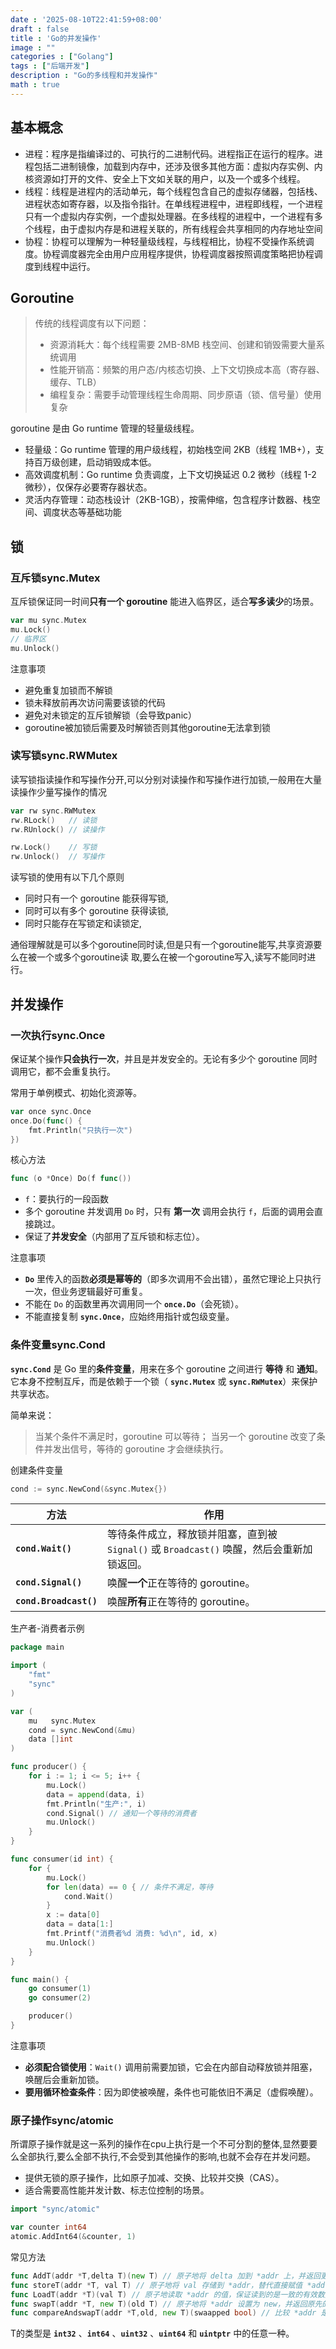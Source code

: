 ```yaml
---
date : '2025-08-10T22:41:59+08:00'
draft : false
title : 'Go的并发操作'
image : ""
categories : ["Golang"]
tags : ["后端开发"]
description : "Go的多线程和并发操作"
math : true
---
```

## 基本概念

- 进程：程序是指编译过的、可执行的二进制代码。进程指正在运行的程序。进程包括二进制镜像，加载到内存中，还涉及很多其他方面：虚拟内存实例、内核资源如打开的文件、安全上下文如关联的用户，以及一个或多个线程。
- 线程：线程是进程内的活动单元，每个线程包含自己的虚拟存储器，包括栈、进程状态如寄存器，以及指令指针。在单线程进程中，进程即线程，一个进程只有一个虚拟内存实例，一个虚拟处理器。在多线程的进程中，一个进程有多个线程，由于虚拟内存是和进程关联的，所有线程会共享相同的内存地址空间
- 协程：协程可以理解为一种轻量级线程，与线程相比，协程不受操作系统调度。协程调度器完全由用户应用程序提供，协程调度器按照调度策略把协程调度到线程中运行。

## Goroutine

> 传统的线程调度有以下问题：
>
> - 资源消耗大：每个线程需要 2MB-8MB 栈空间、创建和销毁需要大量系统调用
> - 性能开销高：频繁的用户态/内核态切换、上下文切换成本高（寄存器、缓存、TLB）
> - 编程复杂：需要手动管理线程生命周期、同步原语（锁、信号量）使用复杂

goroutine 是由 Go runtime 管理的轻量级线程。

- 轻量级：Go runtime 管理的用户级线程，初始栈空间 2KB（线程 1MB+），支持百万级创建，启动销毁成本低。
- 高效调度机制：Go runtime 负责调度，上下文切换延迟 0.2 微秒（线程 1-2 微秒），仅保存必要寄存器状态。
- 灵活内存管理：动态栈设计（2KB-1GB），按需伸缩，包含程序计数器、栈空间、调度状态等基础功能



## 锁

### 互斥锁sync.Mutex

互斥锁保证同一时间**只有一个 goroutine** 能进入临界区，适合**写多读少**的场景。

```go
var mu sync.Mutex
mu.Lock()
// 临界区
mu.Unlock()
```

注意事项

- 避免重复加锁而不解锁
- 锁未释放前再次访问需要该锁的代码
- 避免对未锁定的互斥锁解锁（会导致panic）
- goroutine被加锁后需要及时解锁否则其他goroutine无法拿到锁

### 读写锁sync.RWMutex

读写锁指读操作和写操作分开,可以分别对读操作和写操作进行加锁,一般用在大量读操作少量写操作的情况

```go
var rw sync.RWMutex
rw.RLock()   // 读锁
rw.RUnlock() // 读操作

rw.Lock()    // 写锁
rw.Unlock()  // 写操作
```

读写锁的使用有以下几个原则

- 同时只有一个 goroutine 能获得写锁,
- 同时可以有多个 goroutine 获得读锁,
- 同时只能存在写锁定和读锁定,

通俗理解就是可以多个goroutine同时读,但是只有一个goroutine能写,共享资源要么在被一个或多个goroutine读
取,要么在被一个goroutine写入,读写不能同时进行。

## 并发操作

### 一次执行sync.Once

保证某个操作**只会执行一次**，并且是并发安全的。无论有多少个 goroutine 同时调用它，都不会重复执行。

常用于单例模式、初始化资源等。

```go
var once sync.Once
once.Do(func() {
    fmt.Println("只执行一次")
})
```

核心方法

```go
func (o *Once) Do(f func())
```

- `f`：要执行的一段函数
- 多个 goroutine 并发调用 `Do` 时，只有 **第一次** 调用会执行 `f`，后面的调用会直接跳过。
- 保证了**并发安全**（内部用了互斥锁和标志位）。

注意事项

- **`Do`** 里传入的函数**必须是幂等的**（即多次调用不会出错），虽然它理论上只执行一次，但业务逻辑最好可重复。
- 不能在 `Do` 的函数里再次调用同一个 **`once.Do`**（会死锁）。
- 不能直接复制 **`sync.Once`**，应始终用指针或包级变量。

###  条件变量sync.Cond

**`sync.Cond`** 是 Go 里的**条件变量**，用来在多个 goroutine 之间进行 **等待** 和 **通知**。
 它本身不控制互斥，而是依赖于一个锁（ **`sync.Mutex`** 或 **`sync.RWMutex`**）来保护共享状态。

简单来说：

> 当某个条件不满足时，goroutine 可以等待；
>  当另一个 goroutine 改变了条件并发出信号，等待的 goroutine 才会继续执行。

创建条件变量

```go
cond := sync.NewCond(&sync.Mutex{})
```

| 方法                   | 作用                                                         |
| ---------------------- | ------------------------------------------------------------ |
| **`cond.Wait()`**      | 等待条件成立，释放锁并阻塞，直到被 `Signal()` 或 `Broadcast()` 唤醒，然后会重新加锁返回。 |
| **`cond.Signal()`**    | 唤醒**一个**正在等待的 goroutine。                           |
| **`cond.Broadcast()`** | 唤醒**所有**正在等待的 goroutine。                           |

生产者-消费者示例

```go
package main

import (
    "fmt"
    "sync"
)

var (
    mu   sync.Mutex
    cond = sync.NewCond(&mu)
    data []int
)

func producer() {
    for i := 1; i <= 5; i++ {
        mu.Lock()
        data = append(data, i)
        fmt.Println("生产:", i)
        cond.Signal() // 通知一个等待的消费者
        mu.Unlock()
    }
}

func consumer(id int) {
    for {
        mu.Lock()
        for len(data) == 0 { // 条件不满足，等待
            cond.Wait()
        }
        x := data[0]
        data = data[1:]
        fmt.Printf("消费者%d 消费: %d\n", id, x)
        mu.Unlock()
    }
}

func main() {
    go consumer(1)
    go consumer(2)

    producer()
}
```

注意事项

- **必须配合锁使用**：`Wait()` 调用前需要加锁，它会在内部自动释放锁并阻塞，唤醒后会重新加锁。
- **要用循环检查条件**：因为即使被唤醒，条件也可能依旧不满足（虚假唤醒）。

### 原子操作sync/atomic

所谓原子操作就是这一系列的操作在cpu上执行是一个不可分割的整体,显然要要么全部执行,要么全部不执行,不会受到其他操作的影响,也就不会存在并发问题。

- 提供无锁的原子操作，比如原子加减、交换、比较并交换（CAS）。
- 适合需要高性能并发计数、标志位控制的场景。

```go
import "sync/atomic"

var counter int64
atomic.AddInt64(&counter, 1)
```

常见方法

```go
func AddT(addr *T,delta T)(new T) // 原子地将 delta 加到 *addr 上，并返回更新后的新值。
func storeT(addr *T, val T) // 原子地将 val 存储到 *addr，替代直接赋值 *addr = val，保证写入在并发下可见。
func LoadT(addr *T)(val T) // 原子地读取 *addr 的值，保证读到的是一致的有效数据（避免竞争条件）。
func swapT(addr *T, new T)(old T) // 原子地将 *addr 设置为 new，并返回原先的旧值。
func compareAndswapT(addr *T,old, new T)(swaapped bool) // 比较 *addr 是否等于 old，如果相等则原子地更新为 new，返回 true；否则返回 false。
```

T的类型是 **`int32`** 、**`int64`** 、**`uint32`** 、**`uint64`** 和 **`uintptr`** 中的任意一种。